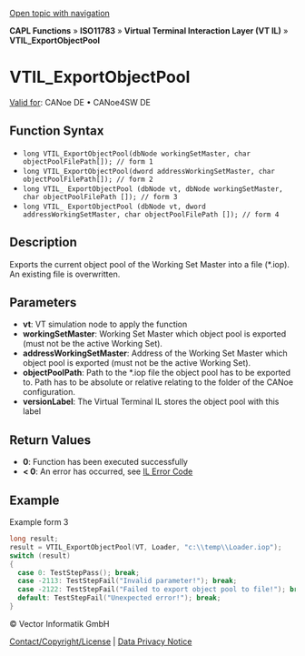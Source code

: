 [Open topic with navigation](../../../../../../CANoeDEFamily.htm#Topics/CAPLFunctions/ISO11783/ISOInteractionLayerVT/Functions/CAPLfunctionIso11783VTILExportObjectPool.md)

**CAPL Functions** » **ISO11783** » **Virtual Terminal Interaction Layer (VT IL)** » **VTIL_ExportObjectPool**

# VTIL_ExportObjectPool

[Valid for](../../../../Shared/FeatureAvailability.md): CANoe DE • CANoe4SW DE

## Function Syntax

- `long VTIL_ExportObjectPool(dbNode workingSetMaster, char objectPoolFilePath[]); // form 1`
- `long VTIL_ExportObjectPool(dword addressWorkingSetMaster, char objectPoolFilePath[]); // form 2`
- `long VTIL_ ExportObjectPool (dbNode vt, dbNode workingSetMaster, char objectPoolFilePath []); // form 3`
- `long VTIL_ ExportObjectPool (dbNode vt, dword addressWorkingSetMaster, char objectPoolFilePath []); // form 4`

## Description

Exports the current object pool of the Working Set Master into a file (*.iop). An existing file is overwritten.

## Parameters

- **vt**: VT simulation node to apply the function
- **workingSetMaster**: Working Set Master which object pool is exported (must not be the active Working Set).
- **addressWorkingSetMaster**: Address of the Working Set Master which object pool is exported (must not be the active Working Set).
- **objectPoolPath**: Path to the *.iop file the object pool has to be exported to. Path has to be absolute or relative relating to the folder of the CANoe configuration.
- **versionLabel**: The Virtual Terminal IL stores the object pool with this label

## Return Values

- **0**: Function has been executed successfully
- **< 0**: An error has occurred, see [IL Error Code](../../../CAPLfunctionsISOj1939ErrorCodes.md)

## Example

Example form 3

```c
long result;
result = VTIL_ExportObjectPool(VT, Loader, "c:\\temp\\Loader.iop");
switch (result)
{
  case 0: TestStepPass(); break;
  case -2113: TestStepFail("Invalid parameter!"); break;
  case -2122: TestStepFail("Failed to export object pool to file!"); break;
  default: TestStepFail("Unexpected error!"); break;
}
```

© Vector Informatik GmbH

[Contact/Copyright/License](../../../../Shared/ContactCopyrightLicense.md) | [Data Privacy Notice](https://www.vector.com/int/en/company/get-info/privacy-policy/)

